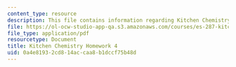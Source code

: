 ```yaml
---
content_type: resource
description: This file contains information regarding Kitchen Chemistry Homework 4.
file: https://ol-ocw-studio-app-qa.s3.amazonaws.com/courses/es-287-kitchen-chemistry-spring-2009/0a4e81932cd814accaa8b1dccf75b48d_MITES_287S09_assn04_Week04.pdf
file_type: application/pdf
resourcetype: Document
title: Kitchen Chemistry Homework 4
uid: 0a4e8193-2cd8-14ac-caa8-b1dccf75b48d
---
```

